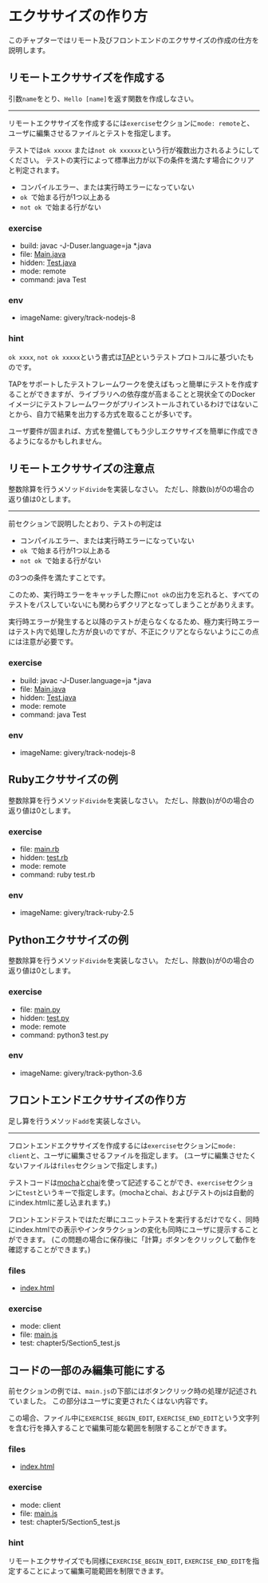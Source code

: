 # エクササイズの作り方
このチャプターではリモート及びフロントエンドのエクササイズの作成の仕方を説明します。

## リモートエクササイズを作成する
引数`name`をとり、`Hello [name]`を返す関数を作成しなさい。

---
リモートエクササイズを作成するには`exercise`セクションに`mode: remote`と、ユーザに編集させるファイルとテストを指定します。

テストでは`ok xxxxx` または`not ok xxxxxx`という行が複数出力されるようにしてください。
テストの実行によって標準出力が以下の条件を満たす場合にクリアと判定されます。

- コンパイルエラー、または実行時エラーになっていない
- `ok `で始まる行が1つ以上ある
- `not ok `で始まる行がない

### exercise

- build: javac -J-Duser.language=ja *.java
- file: [Main.java](chapter5/Section1_Main.java)
- hidden: [Test.java](chapter5/Section1_Test.java)
- mode: remote
- command: java Test

### env

- imageName: givery/track-nodejs-8

### hint
`ok xxxx`, `not ok xxxxx`という書式は[TAP](https://testanything.org/)というテストプロトコルに基づいたものです。

TAPをサポートしたテストフレームワークを使えばもっと簡単にテストを作成することができますが、ライブラリへの依存度が高まることと現状全てのDockerイメージにテストフレームワークがプリインストールされているわけではないことから、自力で結果を出力する方式を取ることが多いです。

ユーザ要件が固まれば、方式を整備してもう少しエクササイズを簡単に作成できるようになるかもしれません。

## リモートエクササイズの注意点
整数除算を行うメソッド`divide`を実装しなさい。
ただし、除数(`b`)が0の場合の返り値は0とします。

---
前セクションで説明したとおり、テストの判定は

- コンパイルエラー、または実行時エラーになっていない
- `ok `で始まる行が1つ以上ある
- `not ok `で始まる行がない

の3つの条件を満たすことです。

このため、実行時エラーをキャッチした際に`not ok`の出力を忘れると、すべてのテストをパスしていないにも関わらずクリアとなってしまうことがありえます。

実行時エラーが発生すると以降のテストが走らなくなるため、極力実行時エラーはテスト内で処理した方が良いのですが、不正にクリアとならないようにこの点には注意が必要です。


### exercise

- build: javac -J-Duser.language=ja *.java
- file: [Main.java](chapter5/Section2_Main.java)
- hidden: [Test.java](chapter5/Section2_Test.java)
- mode: remote
- command: java Test

### env

- imageName: givery/track-nodejs-8

## Rubyエクササイズの例
整数除算を行うメソッド`divide`を実装しなさい。
ただし、除数(`b`)が0の場合の返り値は0とします。

### exercise

- file: [main.rb](chapter5/Section3_main.rb)
- hidden: [test.rb](chapter5/Section3_test.rb)
- mode: remote
- command: ruby test.rb

### env

- imageName: givery/track-ruby-2.5

## Pythonエクササイズの例
整数除算を行うメソッド`divide`を実装しなさい。
ただし、除数(`b`)が0の場合の返り値は0とします。

### exercise

- file: [main.py](chapter5/Section4_main.py)
- hidden: [test.py](chapter5/Section4_test.py)
- mode: remote
- command: python3 test.py

### env

- imageName: givery/track-python-3.6

## フロントエンドエクササイズの作り方
足し算を行うメソッド`add`を実装しなさい。

---
フロントエンドエクササイズを作成するには`exercise`セクションに`mode: client`と、ユーザに編集させるファイルを指定します。
(ユーザに編集させたくないファイルは`files`セクションで指定します。)

テストコードは[mocha](https://mochajs.org/)と[chai](http://www.chaijs.com/)を使って記述することができ、`exercise`セクションに`test`というキーで指定します。(mochaとchai、およびテストのjsは自動的にindex.htmlに差し込まれます。)

フロントエンドテストではただ単にユニットテストを実行するだけでなく、同時にindex.htmlでの表示やインタラクションの変化も同時にユーザに提示することができます。
(この問題の場合に保存後に「計算」ボタンをクリックして動作を確認することができます。)


### files
- [index.html](chapter5/Section5_index.html)

### exercise
- mode: client
- file: [main.js](chapter5/Section5_main.js)
- test: chapter5/Section5_test.js

## コードの一部のみ編集可能にする
前セクションの例では、`main.js`の下部にはボタンクリック時の処理が記述されていました。
この部分はユーザに変更されたくはない内容です。

この場合、ファイル中に`EXERCISE_BEGIN_EDIT`, `EXERCISE_END_EDIT`という文字列を含む行を挿入することで編集可能な範囲を制限することができます。


### files
- [index.html](chapter5/Section5_index.html)

### exercise
- mode: client
- file: [main.js](chapter5/Section6_main.js)
- test: chapter5/Section5_test.js

### hint
リモートエクササイズでも同様に`EXERCISE_BEGIN_EDIT`, `EXERCISE_END_EDIT`を指定することによって編集可能範囲を制限できます。
